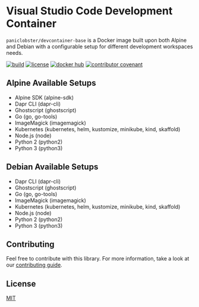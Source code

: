 # Visual Studio Code Development Container

`paniclobster/devcontainer-base` is a Docker image built upon both Alpine and
Debian with a configurable setup for different development workspaces needs.

[![build](https://github.com/paniclobster/devcontainer-base/workflows/build/badge.svg)](https://github.com/paniclobster/devcontainer-base/actions/)
[![license](https://img.shields.io/github/license/paniclobster/devcontainer-base)](https://github.com/paniclobster/devcontainer-base/blob/main/LICENSE.md)
[![docker hub](https://img.shields.io/docker/v/paniclobster/devcontainer-base?sort=semver)](https://hub.docker.com/r/paniclobster/devcontainer-base)
[![contributor covenant](https://img.shields.io/badge/contributor%20covenant-v2.0%20adopted-ff69b4.svg)](https://github.com/paniclobster/devcontainer-base/blob/main/CODE_OF_CONDUCT.md)

## Alpine Available Setups

- Alpine SDK (alpine-sdk)
- Dapr CLI (dapr-cli)
- Ghostscript (ghostscript)
- Go (go, go-tools)
- ImageMagick (imagemagick)
- Kubernetes (kubernetes, helm, kustomize, minikube, kind, skaffold)
- Node.js (node)
- Python 2 (python2)
- Python 3 (python3)

## Debian Available Setups

- Dapr CLI (dapr-cli)
- Ghostscript (ghostscript)
- Go (go, go-tools)
- ImageMagick (imagemagick)
- Kubernetes (kubernetes, helm, kustomize, minikube, kind, skaffold)
- Node.js (node)
- Python 2 (python2)
- Python 3 (python3)

## Contributing

Feel free to contribute with this library. For more information, take a look at
our
[contributing guide](https://github.com/paniclobster/devcontainer-base/blob/main/CONTRIBUTING.md).

## License

[MIT](https://github.com/paniclobster/devcontainer-base/blob/main/LICENSE)
